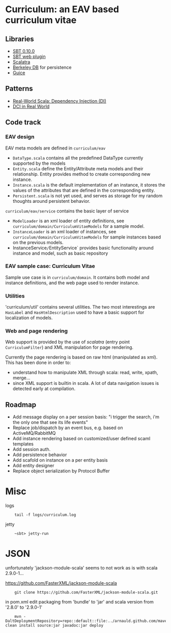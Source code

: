 Curriculum: an EAV based curriculum vitae
==============================================

## Libraries

* [SBT 0.10.0](https://github.com/harrah/xsbt)
* [SBT web plugin](https://github.com/siasia/xsbt-web-plugin)
* [Scalatra](https://github.com/scalatra/scalatra)
* [Berkeley DB](http://www.oracle.com/technetwork/database/berkeleydb/overview/index.html) for persistence
* [Guice](http://code.google.com/p/google-guice/)

## Patterns

* [Real-World Scala: Dependency Injection (DI)](http://jonasboner.com/2008/10/06/real-world-scala-dependency-injection-di.html)
* [DCI in Real World](http://sadekdrobi.com/2009/06/10/dci-in-real-world-domain-context-and-interaction-with-scala-in-a-real-world-project/)

## Code track


### EAV design

EAV meta models are defined in `curriculum/eav`


* `DataType.scala` contains all the predefined DataType currently supported by the models
* `Entity.scala` define the Entity/Attribute meta models and their relationship. Entity provides method to create corresponding
   new instance.
* `Instance.scala` is the default implementation of an instance, it stores the values of the attributes that are defined
   in the corresponding entity.
* `Persistent.scala` is not yet used, and serves as storage for my random thoughts around persistent behavior.


`curriculum/eav/service` contains the basic layer of service

* `ModelLoader` is an xml loader of entity definitions, see `curriculum/domain/CurriculumVitaeModels` for a sample model.
* `InstanceLoader` is an xml loader of instances, see `curriculum/domain/CurriculumVitaeModels` for sample instances based on the previous models.
* InstanceService`/`EntityService` provides basic functionality around instance and model, such as basic repository

### EAV sample case: Curriculum Vitae

Sample use case is in `curriculum/domain`. It contains both model and instance definitions, and the web page used to
render instance.

### Utilities

'curriculum/util' contains several utilities. The two most interestings are `HasLabel` and `HasHtmlDescription` used
to have a basic support for localization of models.

### Web and page rendering

Web support is provided by the use of *scalatra* (entry point `CurriculumFilter`) and XML manipulation for page rendering.

Currently the page rendering is based on raw html (manipulated as xml). This has been done in order to:

* understand how to manipulate XML through scala: read, write, xpath, merge...
* since XML support is builtin in scala. A lot of data navigation issues is detected early at compilation.

## Roadmap

* Add message display on a per session basis: "i trigger the search, i'm the only one that see its life events"
* Replace job/dispatch by an event bus, e.g. based on ActiveMQ/RabbitMQ
* Add instance rendering based on customized/user defined scaml templates
* Add session auth.
* Add persistence behavior
* Add scafold on instance on a per entity basis
* Add entity designer
* Replace object serialization by Protocol Buffer

Misc
==============================================

logs

        tail -f logs/curriculum.log

jetty

        ~sbt> jetty-run


JSON
==============================================

unfortunately 'jackson-module-scala' seems to not work as is with scala 2.9.0-1...

https://github.com/FasterXML/jackson-module-scala

        git clone https://github.com/FasterXML/jackson-module-scala.git

in pom.xml edit packaging from 'bundle' to 'jar'
and scala version from '2.8.0' to '2.9.0-1'

        mvn -DaltDeploymentRepository=repo::default::file:../arnauld.github.com/maven2 clean install source:jar javadoc:jar deploy